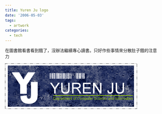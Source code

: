 ```yaml
---
title: Yuren Ju logo
date: '2006-05-03'
tags:
  - artwork
categories:
  - tech
---
```

在圖書館看書看到餓了，沒辦法繼續專心讀書。只好作些事情來分散肚子餓的注意力  
  
[![yurenju_logo](images/0.png)](http://www.flickr.com/photos/yurenju/139649918/ "Photo Sharing")